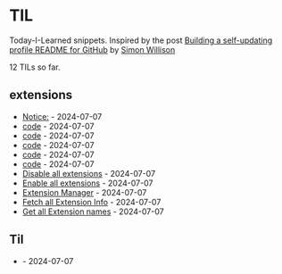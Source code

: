 # TIL

Today-I-Learned snippets. Inspired by the post [Building a self-updating profile README for GitHub](https://simonwillison.net/2020/Jul/10/self-updating-profile-readme/) by [Simon Willison](https://github.com/simonw) 

<!-- count starts -->12<!-- count ends --> TILs so far. 
<!-- index starts -->
## extensions

* [Notice:](https%3A//github.com/Coding4Hours/til/blob/master/extensions/readme.md) - 2024-07-07
* [code](https%3A//github.com/Coding4Hours/til/blob/master/extensions/Disable%20all%20extensions.md) - 2024-07-07
* [code](https%3A//github.com/Coding4Hours/til/blob/master/extensions/Enable%20all%20extensions.md) - 2024-07-07
* [code](https%3A//github.com/Coding4Hours/til/blob/master/extensions/Fetch%20Extension%20Info.md) - 2024-07-07
* [code](https%3A//github.com/Coding4Hours/til/blob/master/extensions/Get%20all%20extensions.md) - 2024-07-07
* [code](https%3A//github.com/Coding4Hours/til/blob/master/extensions/Extension%20Manager.md) - 2024-07-07
* [Disable all extensions](https%3A//github.com/Coding4Hours/til/blob/master/extensions/Disable_all_extensions.md) - 2024-07-07
* [Enable all extensions](https%3A//github.com/Coding4Hours/til/blob/master/extensions/Enable_all_extensions.md) - 2024-07-07
* [Extension Manager](https%3A//github.com/Coding4Hours/til/blob/master/extensions/Extension_Manager.md) - 2024-07-07
* [Fetch all Extension Info](https%3A//github.com/Coding4Hours/til/blob/master/extensions/Fetch_Extension_Info.md) - 2024-07-07
* [Get all Extension names](https%3A//github.com/Coding4Hours/til/blob/master/extensions/Get_all_extensions.md) - 2024-07-07

## Til

* [](https%3A//github.com/Coding4Hours/til/blob/master/Til/README.md) - 2024-07-07
<!-- index ends -->
